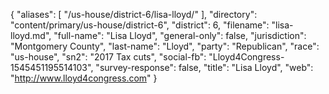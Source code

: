 {
  "aliases": [
    "/us-house/district-6/lisa-lloyd/"
  ],
  "directory": "content/primary/us-house/district-6",
  "district": 6,
  "filename": "lisa-lloyd.md",
  "full-name": "Lisa Lloyd",
  "general-only": false,
  "jurisdiction": "Montgomery County",
  "last-name": "Lloyd",
  "party": "Republican",
  "race": "us-house",
  "sn2": "2017 Tax cuts",
  "social-fb": "Lloyd4Congress-1545451195514103",
  "survey-response": false,
  "title": "Lisa Lloyd",
  "web": "http://www.lloyd4congress.com"
}
